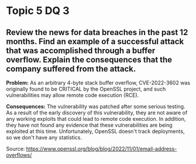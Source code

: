 # Topic 5 DQ 3
## Review the news for data breaches in the past 12 months. Find an example of a successful attack that was accomplished through a buffer overflow. Explain the consequences that the company suffered from the attack.

**Problem:**
As an arbitrary 4-byte stack buffer overflow, CVE-2022-3602 was originally found to be CRITICAL by the OpenSSL project, and such vulnerabilities may allow remote code execution (RCE).

**Consequences:**
The vulnerability was patched after some serious testing. As a result of the early discovery of this vulnerability, they are not aware of any working exploits that could lead to remote code execution. In addition, they have not found any evidence that these vulnerabilities are being exploited at this time. Unfortunately, OpenSSL doesn't track deployments, so we don't have any statistics.

Source:
https://www.openssl.org/blog/blog/2022/11/01/email-address-overflows/